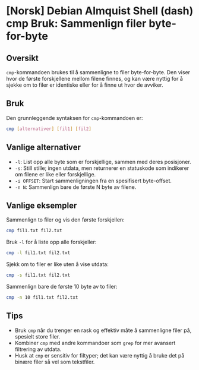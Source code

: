 # [Norsk] Debian Almquist Shell (dash) cmp Bruk: Sammenlign filer byte-for-byte

## Oversikt
`cmp`-kommandoen brukes til å sammenligne to filer byte-for-byte. Den viser hvor de første forskjellene mellom filene finnes, og kan være nyttig for å sjekke om to filer er identiske eller for å finne ut hvor de avviker.

## Bruk
Den grunnleggende syntaksen for `cmp`-kommandoen er:

```sh
cmp [alternativer] [fil1] [fil2]
```

## Vanlige alternativer
- `-l`: List opp alle byte som er forskjellige, sammen med deres posisjoner.
- `-s`: Still stille; ingen utdata, men returnerer en statuskode som indikerer om filene er like eller forskjellige.
- `-i OFFSET`: Start sammenligningen fra en spesifisert byte-offset.
- `-n N`: Sammenlign bare de første N byte av filene.

## Vanlige eksempler
Sammenlign to filer og vis den første forskjellen:

```sh
cmp fil1.txt fil2.txt
```

Bruk `-l` for å liste opp alle forskjeller:

```sh
cmp -l fil1.txt fil2.txt
```

Sjekk om to filer er like uten å vise utdata:

```sh
cmp -s fil1.txt fil2.txt
```

Sammenlign bare de første 10 byte av to filer:

```sh
cmp -n 10 fil1.txt fil2.txt
```

## Tips
- Bruk `cmp` når du trenger en rask og effektiv måte å sammenligne filer på, spesielt store filer.
- Kombiner `cmp` med andre kommandoer som `grep` for mer avansert filtrering av utdata.
- Husk at `cmp` er sensitiv for filtyper; det kan være nyttig å bruke det på binære filer så vel som tekstfiler.